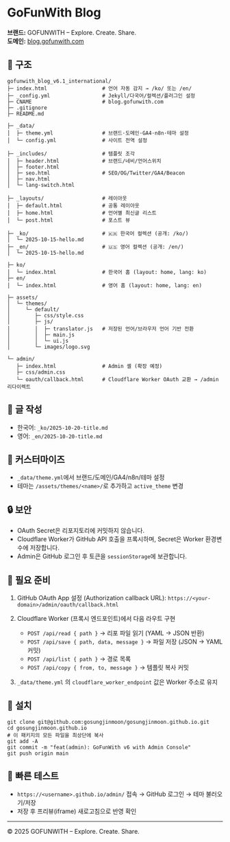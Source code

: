 # GoFunWith Blog

**브랜드:** GOFUNWITH – Explore. Create. Share.  
**도메인:** [blog.gofunwith.com](https://blog.gofunwith.com)

## 📂 구조
```
gofunwith_blog_v6.1_international/
├─ index.html                  # 언어 자동 감지 → /ko/ 또는 /en/
├─ _config.yml                 # Jekyll/다국어/컬렉션/플러그인 설정
├─ CNAME                       # blog.gofunwith.com
├─ .gitignore
├─ README.md

├─ _data/
│  ├─ theme.yml                # 브랜드·도메인·GA4·n8n·테마 설정
│  └─ config.yml               # 사이트 전역 설정

├─ _includes/                  # 템플릿 조각
│  ├─ header.html              # 브랜드/네비/언어스위치
│  ├─ footer.html
│  ├─ seo.html                 # SEO/OG/Twitter/GA4/Beacon
│  ├─ nav.html
│  └─ lang-switch.html

├─ _layouts/                   # 레이아웃
│  ├─ default.html             # 공통 레이아웃
│  ├─ home.html                # 언어별 최신글 리스트
│  └─ post.html                # 포스트 뷰

├─ _ko/                        # 🇰🇷 한국어 컬렉션 (공개: /ko/)
│  └─ 2025-10-15-hello.md
├─ _en/                        # 🇺🇸 영어 컬렉션 (공개: /en/)
│  └─ 2025-10-15-hello.md

├─ ko/
│  └─ index.html               # 한국어 홈 (layout: home, lang: ko)
├─ en/
│  └─ index.html               # 영어 홈 (layout: home, lang: en)

├─ assets/
│  └─ themes/
│     └─ default/
│        ├─ css/style.css
│        ├─ js/
│        │  ├─ translator.js   # 저장된 언어/브라우저 언어 기반 전환
│        │  ├─ main.js
│        │  └─ ui.js
│        └─ images/logo.svg

└─ admin/
   ├─ index.html               # Admin 셸 (확장 예정)
   ├─ css/admin.css
   └─ oauth/callback.html      # Cloudflare Worker OAuth 교환 → /admin 리다이렉트
```
## 📝 글 작성
- 한국어: `_ko/2025-10-20-title.md`
- 영어: `_en/2025-10-20-title.md`

## 🔧 커스터마이즈
- `_data/theme.yml`에서 브랜드/도메인/GA4/n8n/테마 설정
- 테마는 `/assets/themes/<name>/`로 추가하고 `active_theme` 변경

## 🔒 보안
- OAuth Secret은 리포지토리에 커밋하지 않습니다.
- Cloudflare Worker가 GitHub API 호출을 프록시하며, Secret은 Worker 환경변수에 저장합니다.
- Admin은 GitHub 로그인 후 토큰을 `sessionStorage`에 보관합니다.

## 🔗 필요 준비
1) GitHub OAuth App 설정 (Authorization callback URL):
   `https://<your-domain>/admin/oauth/callback.html`

2) Cloudflare Worker (프록시 엔드포인트)에서 다음 라우트 구현
   - `POST /api/read { path }` → 리포 파일 읽기 (YAML → JSON 반환)
   - `POST /api/save { path, data, message }` → 파일 저장 (JSON → YAML 커밋)
   - `POST /api/list { path }` → 경로 목록
   - `POST /api/copy { from, to, message }` → 템플릿 복사 커밋

3) `_data/theme.yml` 의 `cloudflare_worker_endpoint` 값은 Worker 주소로 유지

## 🚀 설치
```
git clone git@github.com:gosungjinmoon/gosungjinmoon.github.io.git
cd gosungjinmoon.github.io
# 이 패키지의 모든 파일을 최상단에 복사
git add -A
git commit -m "feat(admin): GoFunWith v6 with Admin Console"
git push origin main
```

## 🧪 빠른 테스트
- `https://<username>.github.io/admin/` 접속 → GitHub 로그인 → 테마 불러오기/저장
- 저장 후 프리뷰(iframe) 새로고침으로 반영 확인

---
© 2025 GOFUNWITH – Explore. Create. Share.
